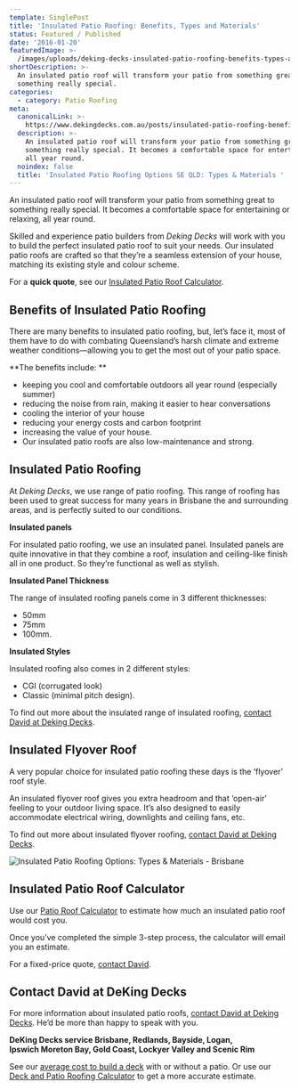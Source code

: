 ```yaml
---
template: SinglePost
title: 'Insulated Patio Roofing: Benefits, Types and Materials'
status: Featured / Published
date: '2016-01-20'
featuredImage: >-
  /images/uploads/deking-decks-insulated-patio-roofing-benefits-types-and-materials.jpg
shortDescription: >-
  An insulated patio roof will transform your patio from something great to
  something really special.
categories:
  - category: Patio Roofing
meta:
  canonicalLink: >-
    https://www.dekingdecks.com.au/posts/insulated-patio-roofing-benefits-types-and-materials/
  description: >-
    An insulated patio roof will transform your patio from something great to
    something really special. It becomes a comfortable space for entertaining
    all year round.
  noindex: false
  title: 'Insulated Patio Roofing Options SE QLD: Types & Materials '
---
```

An insulated patio roof will transform your patio from something great to something really special. It becomes a comfortable space for entertaining or relaxing, all year round.

Skilled and experience patio builders from _Deking Decks_ will work with you to build the perfect insulated patio roof to suit your needs. Our insulated patio roofs are crafted so that they’re a seamless extension of your house, matching its existing style and colour scheme.

For a **quick quote**, see our [Insulated Patio Roof Calculator](https://www.dekingdecks.com.au/quote-calculator/).

## Benefits of Insulated Patio Roofing

There are many benefits to insulated patio roofing, but, let’s face it, most of them have to do with combating Queensland’s harsh climate and extreme weather conditions—allowing you to get the most out of your patio space.

**The benefits include:
**

* keeping you cool and comfortable outdoors all year round (especially summer)
* reducing the noise from rain, making it easier to hear conversations
* cooling the interior of your house
* reducing your energy costs and carbon footprint
* increasing the value of your house.
* Our insulated patio roofs are also low-maintenance and strong.

## Insulated Patio Roofing

At _Deking Decks_, we use  range of patio roofing. This range of roofing has been used to great success for many years in Brisbane the and surrounding areas, and is perfectly suited to our conditions.

**Insulated panels**

For insulated patio roofing, we use an insulated panel. Insulated panels are quite innovative in that they combine a roof, insulation and ceiling-like finish all in one product. So they’re functional as well as stylish.

**Insulated Panel Thickness**

The range of insulated roofing panels come in 3 different thicknesses:

* 50mm
* 75mm
* 100mm.

**Insulated Styles**

Insulated roofing also comes in 2 different styles:

* CGI (corrugated look)
* Classic (minimal pitch design).

To find out more about the insulated range of insulated roofing, [contact David at Deking Decks](https://www.dekingdecks.com.au/contact/).

## Insulated Flyover Roof

A very popular choice for insulated patio roofing these days is the ‘flyover’ roof style.

An insulated flyover roof gives you extra headroom and that ‘open-air’ feeling to your outdoor living space. It’s also designed to easily accommodate electrical wiring, downlights and ceiling fans, etc.

To find out more about insulated flyover roofing, [contact David at Deking Decks](https://www.dekingdecks.com.au/contact/).

![Insulated Patio Roofing Options: Types & Materials - Brisbane](/images/uploads/deking-decks-insulated-patio-roofing-benefits-types-and-materials.jpg)

## Insulated Patio Roof Calculator

Use our [Patio Roof Calculator](https://www.dekingdecks.com.au/quote-calculator/) to estimate how much an insulated patio roof would cost you.

Once you’ve completed the simple 3-step process, the calculator will email you an estimate.

For a fixed-price quote, [contact David](https://www.dekingdecks.com.au/contact/).

## Contact David at DeKing Decks

For more information about insulated patio roofs, [contact David at Deking Decks](https://www.dekingdecks.com.au/contact/). He’d be more than happy to speak with you.

**DeKing Decks service Brisbane, Redlands, Bayside, Logan, Ipswich Moreton Bay, Gold Coast, Lockyer Valley and Scenic Rim**

See our [average cost to build a deck](https://www.dekingdecks.com.au/posts/patio-installation-cost-timber-patio-and-roofing/) with or without a patio. Or use our [Deck and Patio Roofing Calculator](https://www.dekingdecks.com.au/quote-calculator/) to get a more accurate estimate.
